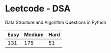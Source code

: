 # Leetcode - DSA

Data Structure and Algorithm Questions in Python

| Easy   |  Medium  | Hard |
|--------|----------|------|
|   131  |    175   |  51  |
